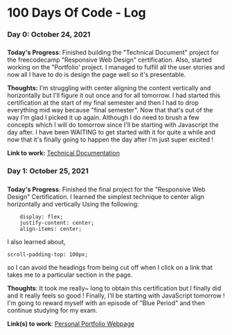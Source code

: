 # 100 Days Of Code - Log

### Day 0: October 24, 2021
#####

**Today's Progress**: Finished building the "Technical Document" project for the freecodecamp "Responsive Web Design" certification. Also, started working on the "Portfolio' project. I managed to fulfill all the user stories and now all I have to do is design the page well so it's presentable.

**Thoughts:** I'm struggling with center aligning the content vertically and horizontally but I'll figure it out once and for all tomorrow. I had started this certification at the start of my final semester and then I had to drop everything mid way because "final semester". Now that that's out of the way I'm glad I picked it up again. Although I do need to brush a few concepts which I will do tomorrow since I'll be starting with Javascript the day after. I have been WAITING to get started with it for quite a while and now that it's finally going to happen the day after I'm just super excited !

**Link to work:** [Technical Documentation](https://codepen.io/caffeineproof/pen/abyvXvO)

### Day 1: October 25, 2021
#####

**Today's Progress**: Finished the final project for the "Responsive Web Design" Certification. I learned the simplest technique to center align horizontally and vertically  Using the following:

        display: flex;        
        justify-content: center;        
        align-items: center;
        
I also learned about,

```scroll-padding-top: 100px;```
     
so I can avoid the headings from being cut off when I click on a link that takes me to a particular section in the page.

**Thoughts**: It took me really~ long to obtain this certification but I finally did and it really feels so good ! Finally, I'll be starting with JavaScript tomorrow ! I'm going to reward myself with an episode of "Blue Period" and then continue studying for my exam.


**Link(s) to work**: [Personal Portfolio Webpage](https://codepen.io/caffeineproof/pen/MWvJVxx?editors=1100)


<!--### Day 1: June 27, Monday

**Today's Progress**: I've gone through many exercises on FreeCodeCamp.

**Thoughts** I've recently started coding, and it's a great feeling when I finally solve an algorithm challenge after a lot of attempts and hours spent.

**Link(s) to work**
1. [Find the Longest Word in a String](https://www.freecodecamp.com/challenges/find-the-longest-word-in-a-string)
2. [Title Case a Sentence](https://www.freecodecamp.com/challenges/title-case-a-sentence)-->
